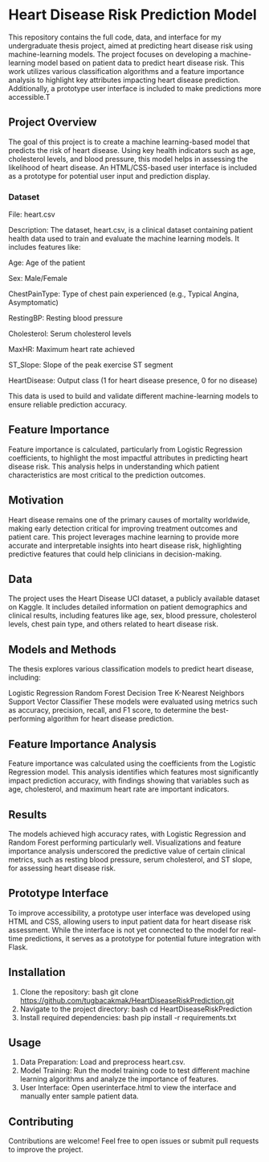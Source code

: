 # Heart Disease Risk Prediction Model
 This repository contains the full code, data, and interface for my undergraduate thesis project, aimed at predicting heart disease risk using machine-learning models. The project focuses on developing a machine-learning model based on patient data to predict heart disease risk. This work utilizes various classification algorithms and a feature importance analysis to highlight key attributes impacting heart disease prediction. Additionally, a prototype user interface is included to make predictions more accessible.T


## Project Overview
The goal of this project is to create a machine learning-based model that predicts the risk of heart disease. Using key health indicators such as age, cholesterol levels, and blood pressure, this model helps in assessing the likelihood of heart disease. An HTML/CSS-based user interface is included as a prototype for potential user input and prediction display.

### Dataset
File: heart.csv

Description: The dataset, heart.csv, is a clinical dataset containing patient health data used to train and evaluate the machine learning models. It includes features like:

Age: Age of the patient

Sex: Male/Female

ChestPainType: Type of chest pain experienced (e.g., Typical Angina, Asymptomatic)

RestingBP: Resting blood pressure

Cholesterol: Serum cholesterol levels

MaxHR: Maximum heart rate achieved

ST_Slope: Slope of the peak exercise ST segment

HeartDisease: Output class (1 for heart disease presence, 0 for no disease)

This data is used to build and validate different machine-learning models to ensure reliable prediction accuracy.

## Feature Importance
Feature importance is calculated, particularly from Logistic Regression coefficients, to highlight the most impactful attributes in predicting heart disease risk. This analysis helps in understanding which patient characteristics are most critical to the prediction outcomes.

## Motivation
Heart disease remains one of the primary causes of mortality worldwide, making early detection critical for improving treatment outcomes and patient care. This project leverages machine learning to provide more accurate and interpretable insights into heart disease risk, highlighting predictive features that could help clinicians in decision-making.

## Data
The project uses the Heart Disease UCI dataset, a publicly available dataset on Kaggle. It includes detailed information on patient demographics and clinical results, including features like age, sex, blood pressure, cholesterol levels, chest pain type, and others related to heart disease risk.

## Models and Methods
The thesis explores various classification models to predict heart disease, including:

Logistic Regression
Random Forest
Decision Tree
K-Nearest Neighbors
Support Vector Classifier
These models were evaluated using metrics such as accuracy, precision, recall, and F1 score, to determine the best-performing algorithm for heart disease prediction.

## Feature Importance Analysis
Feature importance was calculated using the coefficients from the Logistic Regression model. This analysis identifies which features most significantly impact prediction accuracy, with findings showing that variables such as age, cholesterol, and maximum heart rate are important indicators.

## Results
The models achieved high accuracy rates, with Logistic Regression and Random Forest performing particularly well. Visualizations and feature importance analysis underscored the predictive value of certain clinical metrics, such as resting blood pressure, serum cholesterol, and ST slope, for assessing heart disease risk.

## Prototype Interface
To improve accessibility, a prototype user interface was developed using HTML and CSS, allowing users to input patient data for heart disease risk assessment. While the interface is not yet connected to the model for real-time predictions, it serves as a prototype for potential future integration with Flask.

## Installation
1. Clone the repository:
bash
git clone https://github.com/tugbacakmak/HeartDiseaseRiskPrediction.git
2. Navigate to the project directory:
bash
cd HeartDiseaseRiskPrediction
3. Install required dependencies:
bash
pip install -r requirements.txt

## Usage
1. Data Preparation: Load and preprocess heart.csv.
2. Model Training: Run the model training code to test different machine learning algorithms and analyze the importance of features.
3. User Interface: Open userinterface.html to view the interface and manually enter sample patient data.

## Contributing
Contributions are welcome! Feel free to open issues or submit pull requests to improve the project.

